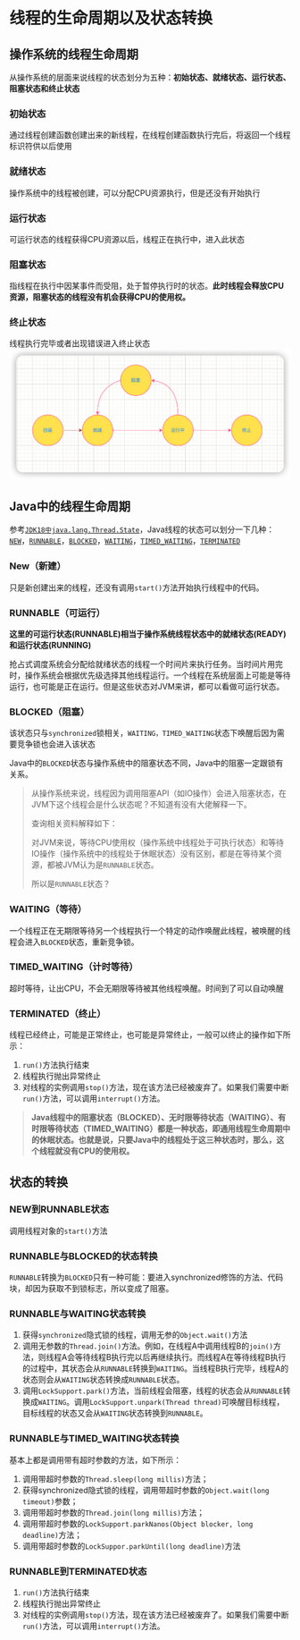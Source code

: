 # 线程的生命周期以及状态转换

## 操作系统的线程生命周期

从操作系统的层面来说线程的状态划分为五种：**初始状态、就绪状态、运行状态、阻塞状态和终止状态**

### 初始状态

通过线程创建函数创建出来的新线程，在线程创建函数执行完后，将返回一个线程标识符供以后使用

### 就绪状态

操作系统中的线程被创建，可以分配CPU资源执行，但是还没有开始执行

### 运行状态

可运行状态的线程获得CPU资源以后，线程正在执行中，进入此状态

### 阻塞状态

指线程在执行中因某事件而受阻，处于暂停执行时的状态。**此时线程会释放CPU资源，阻塞状态的线程没有机会获得CPU的使用权。**

### 终止状态

线程执行完毕或者出现错误进入终止状态
![](./img/01-01.png)

## Java中的线程生命周期

参考[`JDK18中java.lang.Thread.State`](https://docs.oracle.com/en/java/javase/18/docs/api/java.base/java/lang/Thread.State.html)，Java线程的状态可以划分一下几种：[`NEW`](https://docs.oracle.com/en/java/javase/18/docs/api/java.base/java/lang/Thread.State.html#NEW)，[`RUNNABLE`](https://docs.oracle.com/en/java/javase/18/docs/api/java.base/java/lang/Thread.State.html#RUNNABLE)，[`BLOCKED`](https://docs.oracle.com/en/java/javase/18/docs/api/java.base/java/lang/Thread.State.html#BLOCKED)，[`WAITING`](https://docs.oracle.com/en/java/javase/18/docs/api/java.base/java/lang/Thread.State.html#WAITING)，[`TIMED_WAITING`](https://docs.oracle.com/en/java/javase/18/docs/api/java.base/java/lang/Thread.State.html#TIMED_WAITING)，[`TERMINATED`](https://docs.oracle.com/en/java/javase/18/docs/api/java.base/java/lang/Thread.State.html#TERMINATED)

### New（新建）

只是新创建出来的线程，还没有调用`start()`方法开始执行线程中的代码。

### RUNNABLE（可运行）

**这里的可运行状态(RUNNABLE)相当于操作系统线程状态中的就绪状态(READY)和运行状态(RUNNING)**

抢占式调度系统会分配给就绪状态的线程一个时间片来执行任务。当时间片用完时，操作系统会根据优先级选择其他线程运行。一个线程在系统层面上可能是等待运行，也可能是正在运行。但是这些状态对JVM来讲，都可以看做可运行状态。

### BLOCKED（阻塞）

该状态只与`synchronized`锁相关，`WAITING，TIMED_WAITING`状态下唤醒后因为需要竞争锁也会进入该状态

Java中的`BLOCKED`状态与操作系统中的阻塞状态不同，Java中的阻塞一定跟锁有关系。

> 从操作系统来说，线程因为调用阻塞API（如IO操作）会进入阻塞状态，在JVM下这个线程会是什么状态呢？不知道有没有大佬解释一下。
>
> 查询相关资料解释如下：
>
> 对JVM来说，等待CPU使用权（操作系统中线程处于可执行状态）和等待IO操作（操作系统中的线程处于休眠状态）没有区别，都是在等待某个资源，都被JVM认为是`RUNNABLE`状态。
>
> 所以是`RUNNABLE`状态？

### WAITING（等待）

一个线程正在无期限等待另一个线程执行一个特定的动作唤醒此线程，被唤醒的线程会进入`BLOCKED`状态，重新竞争锁。

### TIMED_WAITING（计时等待）

超时等待，让出CPU，不会无期限等待被其他线程唤醒。时间到了可以自动唤醒

### TERMINATED（终止）

线程已经终止，可能是正常终止，也可能是异常终止，一般可以终止的操作如下所示：

1. `run()`方法执行结束
2. 线程执行抛出异常终止
3. 对线程的实例调用`stop()`方法，现在该方法已经被废弃了。如果我们需要中断`run()`方法，可以调用`interrupt()`方法。

> **Java线程中的阻塞状态（BLOCKED）、无时限等待状态（WAITING）、有时限等待状态（TIMED_WAITING）都是一种状态，即通用线程生命周期中的休眠状态。也就是说，只要Java中的线程处于这三种状态时，那么，这个线程就没有CPU的使用权。**

## 状态的转换

### NEW到RUNNABLE状态

调用线程对象的`start()`方法

### RUNNABLE与BLOCKED的状态转换

`RUNNABLE`转换为`BLOCKED`只有一种可能：要进入synchronized修饰的方法、代码块，却因为获取不到锁标志，所以变成了阻塞。

### RUNNABLE与WAITING状态转换

1. 获得`synchronized`隐式锁的线程，调用无参的`Object.wait()`方法
2. 调用无参数的`Thread.join()`方法。例如，在线程A中调用线程B的`join()`方法，则线程A会等待线程B执行完以后再继续执行。而线程A在等待线程B执行的过程中，其状态会从`RUNNABLE`转换到`WAITING`。当线程B执行完毕，线程A的状态则会从`WAITING`状态转换成`RUNNABLE`状态。
3. 调用`LockSupport.park()`方法，当前线程会阻塞，线程的状态会从`RUNNABLE`转换成`WAITING`。调用`LockSupport.unpark(Thread thread)`可唤醒目标线程，目标线程的状态又会从`WAITING`状态转换到`RUNNABLE`。

### RUNNABLE与TIMED_WAITING状态转换

基本上都是调用带有超时参数的方法，如下所示：

1. 调用带超时参数的`Thread.sleep(long millis)`方法；
2. 获得synchronized隐式锁的线程，调用带超时参数的`Object.wait(long timeout)`参数；
3. 调用带超时参数的`Thread.join(long millis)`方法；
4. 调用带超时参数的`LockSupport.parkNanos(Object blocker, long deadline)`方法；
5. 调用带超时参数的`LockSuppor.parkUntil(long deadline)`方法

### RUNNABLE到TERMINATED状态

1. `run()`方法执行结束
2. 线程执行抛出异常终止
3. 对线程的实例调用`stop()`方法，现在该方法已经被废弃了。如果我们需要中断`run()`方法，可以调用`interrupt()`方法。